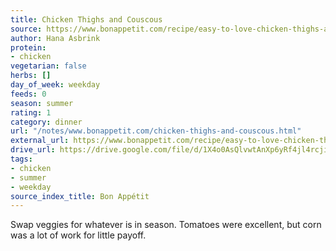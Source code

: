```yaml
---
title: Chicken Thighs and Couscous
source: https://www.bonappetit.com/recipe/easy-to-love-chicken-thighs-and-couscous
author: Hana Asbrink
protein:
- chicken
vegetarian: false
herbs: []
day_of_week: weekday
feeds: 0
season: summer
rating: 1
category: dinner
url: "/notes/www.bonappetit.com/chicken-thighs-and-couscous.html"
external_url: https://www.bonappetit.com/recipe/easy-to-love-chicken-thighs-and-couscous
drive_url: https://drive.google.com/file/d/1X4o0AsQlvwtAnXp6yRf4jl4rcjiaL6I-/view?usp=drive_link
tags:
- chicken
- summer
- weekday
source_index_title: Bon Appétit
---
```


Swap veggies for whatever is in season.  Tomatoes were excellent, but corn was a lot of work for little payoff.
